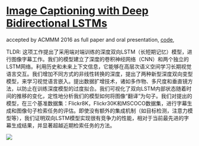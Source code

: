 # [Image Captioning with Deep Bidirectional LSTMs](https://arxiv.org/pdf/1604.00790.pdf)

accepted by ACMMM 2016 as full paper and oral presentation, [code](https://github.com/deepsemantic/image_captioning),

TLDR: 这项工作提出了采用端对端训练的深度双向LSTM（长短期记忆）模型，进行图像字幕工作。我们的模型建立了深度的卷积神经网络（CNN）和两个独立的LSTM网络。利用历史和未来上下文信息，它能够在高层次语义空间学习长期视觉语言交互。我们增加不同方式的非线性转换的深度，提出了两种新型深度双向变型模型，来学习视觉语言嵌入。提出数据扩增技术，诸如多作物、多尺度和垂直镜方法，以防止在训练深度模型的过度拟合。我们可视化了双向LSTM内部状态随着时间的推移的变化，定性地分析我们的模型如何将图像“翻译”为句子。我们对提出的模型，在三个基准数据集：Flickr8K，Flickr30K和MSCOCO数据集，进行字幕生成和图像句子检索任务的评估。即使没有额外的集成机制（如目标检测，注意力模型等），我们证明双向LSTM模型实现很有竞争力的性能，相对于当前最先进的字幕生成结果，并显著超越近期检索任务的方法。


![](https://www.dropbox.com/s/632c7s1s4cmv2ur/Image%20Captioning%20with%20Deep%20Bidirectional%20LSTMs.png?dl=1)
